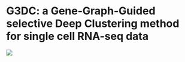 # G3DC: a Gene-Graph-Guided selective Deep Clustering method for single cell RNA-seq data

![](https://raw.github.com/Ketherine0/G3DC/master/network_structure/workflow.jpg)
